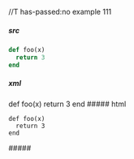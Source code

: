 //T has-passed:no
example 111
##### src
~~~~    ruby startline=3 $%@#$
def foo(x)
  return 3
end
~~~~~~~
##### xml
<?xml version="1.0" encoding="UTF-8"?>
<!DOCTYPE document SYSTEM "CommonMark.dtd">
<document xmlns="http://commonmark.org/xml/1.0">
  <code_block info="ruby startline=3 $%@#$">def foo(x)
  return 3
end
</code_block>
</document>
##### html
<pre><code class="language-ruby">def foo(x)
  return 3
end
</code></pre>
#####
